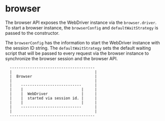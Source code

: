 # browser

The browser API exposes the WebDriver instance via the `browser.driver`.
To start a browser instance, the `browserConfig` and `defaultWaitStrategy` is passed to the constructor.

The `browserConfig` has the information to start the WebDriver instance
with the session ID string. The `defaultWaitStrategy` sets the default
waiting script that will be passed to every request via the browser
instance to synchronize the browser session and the browser API.

```
  --------------------------------------
  |                                     |
  |  Browser                            |
  |                                     |
  |    ---------------------------      |
  |    |                          |     |
  |    |  WebDriver               |     |
  |    |  started via session id. |     |
  |    |                          |     |
  |    ---------------------------      |
  |                                     |
  --------------------------------------
```